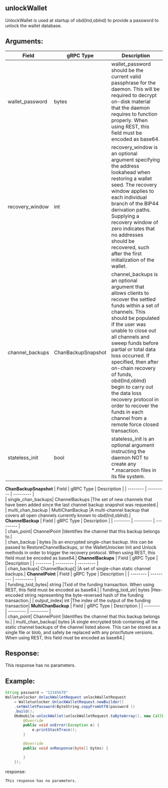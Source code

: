 ## unlockWallet

UnlockWallet is used at startup of obd(lnd,oblnd) to provide a password to unlock the wallet database.

## Arguments:
| Field		   |	gRPC Type		|	   Description  |
| -------- 	 |	---------   |    ---------    |  
| wallet_password	     |	bytes		  |wallet_password should be the current valid passphrase for the daemon. This will be required to decrypt on-disk material that the daemon requires to function properly. When using REST, this field must be encoded as base64.|
| recovery_window	     |	int		  |recovery_window is an optional argument specifying the address lookahead when restoring a wallet seed. The recovery window applies to each individual branch of the BIP44 derivation paths. Supplying a recovery window of zero indicates that no addresses should be recovered, such after the first initialization of the wallet.|
| channel_backups	     |	ChanBackupSnapshot		  |channel_backups is an optional argument that allows clients to recover the settled funds within a set of channels. This should be populated if the user was unable to close out all channels and sweep funds before partial or total data loss occurred. If specified, then after on-chain recovery of funds, obd(lnd,oblnd) begin to carry out the data loss recovery protocol in order to recover the funds in each channel from a remote force closed transaction.|
| stateless_init	     |	bool		  |stateless_init is an optional argument instructing the daemon NOT to create any *.macaroon files in its file system.|  

**ChanBackupSnapshot**
| Field		         |	gRPC Type		|	   Description  |
| -------- 	       |	---------   |    ---------    |  
| single_chan_backups|	ChannelBackups	    |The set of new channels that have been added since the last channel backup snapshot was requested.|  
| multi_chan_backup  |	MultiChanBackup	|A multi-channel backup that covers all open channels currently known to obd(lnd,oblnd).|
**ChannelBackup**
| Field		         |	gRPC Type		|	   Description  |
| -------- 	       |	---------   |    ---------    |  
| chan_point|	ChannelPoint	    |Identifies the channel that this backup belongs to.|  
| chan_backup  |	bytes	|Is an encrypted single-chan backup. this can be passed to RestoreChannelBackups, or the WalletUnlocker Init and Unlock methods in order to trigger the recovery protocol. When using REST, this field must be encoded as base64.|
**ChannelBackups**
| Field		         |	gRPC Type		|	   Description  |
| -------- 	       |	---------   |    ---------    |  
| chan_backups|	ChannelBackup[]	    |A set of single-chan static channel backups.|
**ChannelPoint**
| Field		         |	gRPC Type		|	   Description  |
| -------- 	       |	---------   |    ---------    |  
| funding_txid_bytes|	string    |Txid of the funding transaction. When using REST, this field must be encoded as base64.|
| funding_txid_str|	bytes    |Hex-encoded string representing the byte-reversed hash of the funding transaction.|
| output_index|	int    |The index of the output of the funding transaction|
**MultiChanBackup**
| Field		         |	gRPC Type		|	   Description  |
| -------- 	       |	---------   |    ---------    |  
| chan_point|	ChannelPoint    |Identifies the channel that this backup belongs to.|
| multi_chan_backup|	bytes    |A single encrypted blob containing all the static channel backups of the channel listed above. This can be stored as a single file or blob, and safely be replaced with any prior/future versions. When using REST, this field must be encoded as base64.|


## Response:
This response has no parameters.

## Example:

<!--
java code example
-->

```java
String password = "12345678"
Walletunlocker.UnlockWalletRequest unlockWalletRequest 
    = Walletunlocker.UnlockWalletRequest.newBuilder()
    .setWalletPassword(ByteString.copyFromUtf8(password ))
    .build();
    Obdmobile.unlockWallet(unlockWalletRequest.toByteArray(), new Callback() {
        @Override
        public void onError(Exception e) {
            e.printStackTrace();
        }

        @Override
        public void onResponse(byte[] bytes) {

        }
    });
```

<!--
下面放例子的返回结果 
-->
response:
```
This response has no parameters.
```


